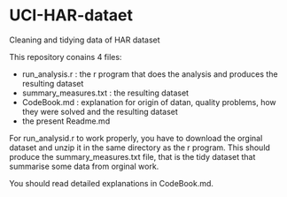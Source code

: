 # UCI-HAR-dataet
Cleaning and tidying data of HAR dataset

This repository conains 4 files:
- run_analysis.r : the r program that does the analysis and produces the resulting dataset
- summary_measures.txt : the resulting dataset
- CodeBook.md : explanation for origin of datan, quality problems, how they were solved and the resulting dataset
- the present Readme.md

For run_analysid.r to work properly, you have to download the orginal dataset and unzip it in the same directory as the r program.
This should produce the summary_measures.txt file, that is the tidy dataset that summarise some data from orginal work.

You should read detailed explanations in CodeBook.md.
